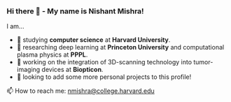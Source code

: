 ### Hi there 👋 - My name is Nishant Mishra!

I am...
- 🌱 studying **computer science** at **Harvard University**.
- 🔬 researching deep learning at **Princeton University** and computational plasma physics at **PPPL**.
- 🔭 working on the integration of 3D-scanning technology into tumor-imaging devices at **Biopticon**.
- 🤔 looking to add some more personal projects to this profile!

📫 How to reach me: nmishra@college.harvard.edu 

